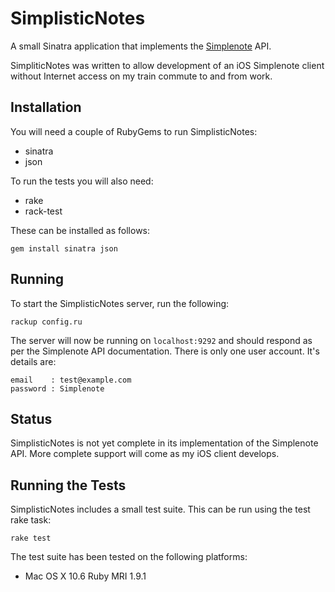 SimplisticNotes
===============

A small Sinatra application that implements the [Simplenote][simplenote] API.

[simplenote]: http://simplenoteapp.com/

SimpliticNotes was written to allow development of an iOS Simplenote client
without Internet access on my train commute to and from work.

Installation
------------

You will need a couple of RubyGems to run SimplisticNotes:

* sinatra
* json

To run the tests you will also need:

* rake
* rack-test

These can be installed as follows:

    gem install sinatra json

Running
-------

To start the SimplisticNotes server, run the following:

    rackup config.ru

The server will now be running on `localhost:9292` and should respond as per the
Simplenote API documentation. There is only one user account. It's details are:

    email    : test@example.com
    password : Simplenote

Status
------

SimplisticNotes is not yet complete in its implementation of the Simplenote
API. More complete support will come as my iOS client develops.

Running the Tests
-----------------

SimplisticNotes includes a small test suite. This can be run using the test
rake task:

    rake test

The test suite has been tested on the following platforms:

* Mac OS X 10.6 Ruby MRI 1.9.1
